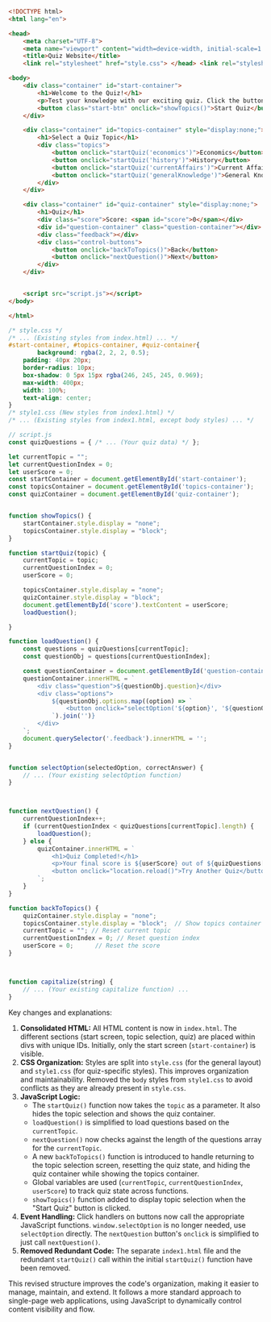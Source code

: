 ```html
<!DOCTYPE html>
<html lang="en">

<head>
    <meta charset="UTF-8">
    <meta name="viewport" content="width=device-width, initial-scale=1.0">
    <title>Quiz Website</title>
    <link rel="stylesheet" href="style.css"> </head> <link rel="stylesheet" href="style1.css">

<body>
    <div class="container" id="start-container">
        <h1>Welcome to the Quiz!</h1>
        <p>Test your knowledge with our exciting quiz. Click the button below to start!</p>
        <button class="start-btn" onclick="showTopics()">Start Quiz</button>
    </div>

    <div class="container" id="topics-container" style="display:none;">
        <h1>Select a Quiz Topic</h1>
        <div class="topics">
            <button onclick="startQuiz('economics')">Economics</button>
            <button onclick="startQuiz('history')">History</button>
            <button onclick="startQuiz('currentAffairs')">Current Affairs</button>
            <button onclick="startQuiz('generalKnowledge')">General Knowledge</button>
        </div>
    </div>

    <div class="container" id="quiz-container" style="display:none;">
        <h1>Quiz</h1>
        <div class="score">Score: <span id="score">0</span></div>
        <div id="question-container" class="question-container"></div>
        <div class="feedback"></div>
        <div class="control-buttons">
            <button onclick="backToTopics()">Back</button>
            <button onclick="nextQuestion()">Next</button>
        </div>
    </div>


    <script src="script.js"></script>
</body>

</html>
```

```css
/* style.css */
/* ... (Existing styles from index.html) ... */
#start-container, #topics-container, #quiz-container{
        background: rgba(2, 2, 2, 0.5); 
    padding: 40px 20px;
    border-radius: 10px;
    box-shadow: 0 5px 15px rgba(246, 245, 245, 0.969);
    max-width: 400px;
    width: 100%;
    text-align: center;
}
/* style1.css (New styles from index1.html) */
/* ... (Existing styles from index1.html, except body styles) ... */
```

```javascript
// script.js
const quizQuestions = { /* ... (Your quiz data) */ };

let currentTopic = "";
let currentQuestionIndex = 0;
let userScore = 0;
const startContainer = document.getElementById('start-container');
const topicsContainer = document.getElementById('topics-container');
const quizContainer = document.getElementById('quiz-container');


function showTopics() {
    startContainer.style.display = "none";
    topicsContainer.style.display = "block";
}

function startQuiz(topic) {
    currentTopic = topic;
    currentQuestionIndex = 0;
    userScore = 0;

    topicsContainer.style.display = "none";
    quizContainer.style.display = "block";
    document.getElementById('score').textContent = userScore;
    loadQuestion();

}

function loadQuestion() {
    const questions = quizQuestions[currentTopic];
    const questionObj = questions[currentQuestionIndex];

    const questionContainer = document.getElementById('question-container');
    questionContainer.innerHTML = `
        <div class="question">${questionObj.question}</div>
        <div class="options">
            ${questionObj.options.map((option) => `
                <button onclick="selectOption('${option}', '${questionObj.answer}')">${option}</button>
            `).join('')}
        </div>
    `;
    document.querySelector('.feedback').innerHTML = '';
}


function selectOption(selectedOption, correctAnswer) {
    // ... (Your existing selectOption function)
}



function nextQuestion() {
    currentQuestionIndex++;
    if (currentQuestionIndex < quizQuestions[currentTopic].length) {
        loadQuestion();
    } else {
        quizContainer.innerHTML = `
            <h1>Quiz Completed!</h1>
            <p>Your final score is ${userScore} out of ${quizQuestions[currentTopic].length}.</p>
            <button onclick="location.reload()">Try Another Quiz</button>
        `;
    }
}

function backToTopics() {
    quizContainer.style.display = "none";
    topicsContainer.style.display = "block";  // Show topics container again
    currentTopic = ""; // Reset current topic
    currentQuestionIndex = 0; // Reset question index
    userScore = 0;      // Reset the score
}



function capitalize(string) {
    // ... (Your existing capitalize function) ...
}


```

Key changes and explanations:

1.  **Consolidated HTML:** All HTML content is now in `index.html`. The different sections (start screen, topic selection, quiz) are placed within divs with unique IDs.  Initially, only the start screen (`start-container`) is visible.
2.  **CSS Organization:** Styles are split into `style.css` (for the general layout) and `style1.css` (for quiz-specific styles). This improves organization and maintainability.  Removed the `body` styles from  `style1.css` to avoid conflicts as they are already present in `style.css`.
3.  **JavaScript Logic:**
    *   The `startQuiz()` function now takes the `topic` as a parameter. It also hides the topic selection and shows the quiz container.
    *   `loadQuestion()` is simplified to load questions based on the `currentTopic`.
    *   `nextQuestion()` now checks against the length of the questions array for the `currentTopic`.
    *   A new `backToTopics()` function is introduced to handle returning to the topic selection screen, resetting the quiz state, and hiding the quiz container while showing the topics container.
    *   Global variables are used (`currentTopic`, `currentQuestionIndex`, `userScore`) to track quiz state across functions.
    *   `showTopics()` function added to display topic selection when the "Start Quiz" button is clicked.
4.  **Event Handling:**  Click handlers on buttons now call the appropriate JavaScript functions.  `window.selectOption` is no longer needed, use `selectOption` directly. The `nextQuestion` button's `onclick` is simplified to just call `nextQuestion()`.
5.  **Removed Redundant Code:**  The separate `index1.html` file and the redundant `startQuiz()` call within the initial `startQuiz()` function have been removed.

This revised structure improves the code's organization, making it easier to manage, maintain, and extend.  It follows a more standard approach to single-page web applications, using JavaScript to dynamically control content visibility and flow.